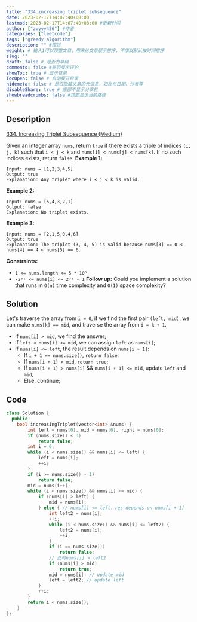 ```yaml
---
title: "334.increasing triplet subsequence"
date: 2023-02-17T14:07:40+08:00
lastmod: 2023-02-17T14:07:40+08:00 #更新时间
author: ["zwyyy456"] #作者
categories: ["leetcode"]
tags: ["greedy algorithm"]
description: "" #描述
weight: # 输入1可以顶置文章，用来给文章展示排序，不填就默认按时间排序
slug: ""
draft: false # 是否为草稿
comments: false #是否展示评论
showToc: true # 显示目录
TocOpen: false # 自动展开目录
hidemeta: false # 是否隐藏文章的元信息，如发布日期、作者等
disableShare: true # 底部不显示分享栏
showbreadcrumbs: false #顶部显示当前路径
---
```

## Description
[334. Increasing Triplet Subsequence (Medium)](https://leetcode.com/problems/increasing-triplet-subsequence/)

Given an integer array `nums`, return `true` if there exists a triple of indices  `(i, j, k)` such
that  `i < j < k` and  `nums[i] < nums[j] < nums[k]`. If no such indices exists, return `false`.
**Example 1:**
```
Input: nums = [1,2,3,4,5]
Output: true
Explanation: Any triplet where i < j < k is valid.
```
**Example 2:**
```
Input: nums = [5,4,3,2,1]
Output: false
Explanation: No triplet exists.
```
**Example 3:**
```
Input: nums = [2,1,5,0,4,6]
Output: true
Explanation: The triplet (3, 4, 5) is valid because nums[3] == 0 < nums[4] == 4 < nums[5] == 6.
```
**Constraints:**
- `1 <= nums.length <= 5 * 10⁵`
- `-2³¹ <= nums[i] <= 2³¹ - 1`
**Follow up:** Could you implement a solution that runs in `O(n)` time complexity and `O(1)` space complexity?

## Solution
Let's traverse the array from `i = 0`, if we find the first pair `(left, mid)`, we can make `nums[k] == mid`, and traverse the array from `i = k + 1`.

- If `nums[i] > mid`, we find the answer;
- If `left < nums[i] <= mid`, we can assign `left` as `nums[i]`;
- If `nums[i] <= left`, the result depends on `nums[i + 1]`:
    - If `i + 1 == nums.size()`, `return false`;
    - If `nums[i + 1] > mid`, `return true`;
    - If `nums[i + 1] > nums[i]` && `nums[i + 1] <= mid`, update `left` and `mid`;
    - Else, continue;

## Code
```cpp
class Solution {
  public:
    bool increasingTriplet(vector<int> &nums) {
        int left = nums[0], mid = nums[0], right = nums[0];
        if (nums.size() < 3)
            return false;
        int i = 0;
        while (i < nums.size() && nums[i] <= left) {
            left = nums[i];
            ++i;
        }
        if (i >= nums.size() - 1)
            return false;
        mid = nums[i++];
        while (i < nums.size() && nums[i] <= mid) {
            if (nums[i] > left) {
                mid = nums[i];
            } else { // nums[i] <= left，res depends on nums[i + 1]
                int left2 = nums[i];
                ++i;
                while (i < nums.size() && nums[i] <= left2) {
                    left2 = nums[i];
                    ++i;
                }
                if (i == nums.size())
                    return false;
                // 此时nums[i] > left2
                if (nums[i] > mid)
                    return true;
                mid = nums[i]; // update mid
                left = left2; // update left
            }
            ++i;
        }
        return i < nums.size();
    }
};
```